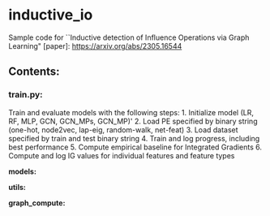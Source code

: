 # inductive_io

Sample code for ``Inductive detection of Influence Operations via Graph Learning" [paper]: https://arxiv.org/abs/2305.16544

## Contents:

### train.py: 
  
  Train and evaluate models with the following steps:
    1. Initialize model (LR, RF, MLP, GCN, GCN_MPs, GCN_MP)'
    2. Load PE specified by binary string (one-hot, node2vec, lap-eig, random-walk, net-feat)
    3. Load dataset specified by train and test binary string
    4. Train and log progress, including best performance
    5. Compute empirical baseline for Integrated Gradients 
    6. Compute and log IG values for individual features and feature types

**models:**
  
**utils:**

**graph_compute:**
